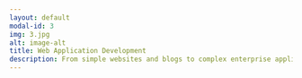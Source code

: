 ```yaml
---
layout: default
modal-id: 3
img: 3.jpg
alt: image-alt
title: Web Application Development
description: From simple websites and blogs to complex enterprise applications, our team of expert developers can deliver top-notch solutions tailored to your requirements. We use modern technologies like HTML5, CSS3, JavaScript, and various backend languages to build scalable, secure, and efficient web applications. Whether you need a content management system, an e-commerce platform, or a custom web application, we've got you covered.
---
```

